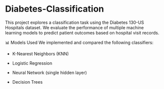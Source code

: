 # Diabetes-Classification

This project explores a classification task using the Diabetes 130-US Hospitals dataset. We evaluate the performance of multiple machine learning models to predict patient outcomes based on hospital visit records.

📊 Models Used
We implemented and compared the following classifiers:

- K-Nearest Neighbors (KNN)

- Logistic Regression

- Neural Network (single hidden layer)

- Decision Trees

